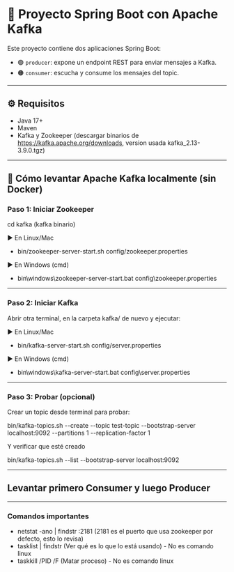 # 🧩 Proyecto Spring Boot con Apache Kafka

Este proyecto contiene dos aplicaciones Spring Boot:

- 🟢 `producer`: expone un endpoint REST para enviar mensajes a Kafka.
- 🟠 `consumer`: escucha y consume los mensajes del topic.

---

## ⚙️ Requisitos

- Java 17+
- Maven
- Kafka y Zookeeper (descargar binarios de https://kafka.apache.org/downloads, version usada kafka_2.13-3.9.0.tgz)

---

## 🧱 Cómo levantar Apache Kafka localmente (sin Docker)

### Paso 1: Iniciar Zookeeper

cd kafka (kafka binario)

▶️ En Linux/Mac

- bin/zookeeper-server-start.sh config/zookeeper.properties

▶️ En Windows (cmd)

- bin\windows\zookeeper-server-start.bat config\zookeeper.properties

---

### Paso 2: Iniciar Kafka

Abrir otra terminal, en la carpeta kafka/ de nuevo y ejecutar:

▶️ En Linux/Mac

- bin/kafka-server-start.sh config/server.properties

▶️ En Windows (cmd)

- bin\windows\kafka-server-start.bat config\server.properties

---

### Paso 3: Probar (opcional)

Crear un topic desde terminal para probar:

bin/kafka-topics.sh --create --topic test-topic --bootstrap-server localhost:9092 --partitions 1 --replication-factor 1

Y verificar que esté creado

bin/kafka-topics.sh --list --bootstrap-server localhost:9092

---

## Levantar primero Consumer y luego Producer

---

### Comandos importantes

- netstat -ano | findstr :2181 (2181 es el puerto que usa zookeeper por defecto, esto lo revisa)
- tasklist | findstr <PID> (Ver qué es lo que lo está usando) - No es comando linux
- taskkill /PID <PID> /F (Matar proceso) - No es comando linux
